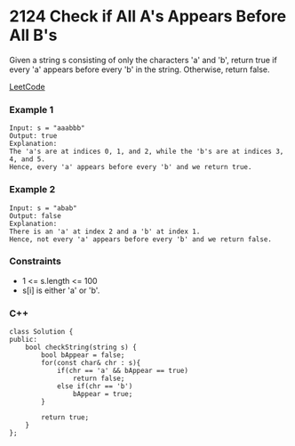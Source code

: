 # 2124 Check if All A's Appears Before All B's

Given a string s consisting of only the characters 'a' and 'b', return true if every 'a' appears before every 'b' in the string. Otherwise, return false.

[LeetCode](https://leetcode.cn/problems/check-if-all-as-appears-before-all-bs/)

### Example 1

```
Input: s = "aaabbb"
Output: true
Explanation:
The 'a's are at indices 0, 1, and 2, while the 'b's are at indices 3, 4, and 5.
Hence, every 'a' appears before every 'b' and we return true.
```

### Example 2

```
Input: s = "abab"
Output: false
Explanation:
There is an 'a' at index 2 and a 'b' at index 1.
Hence, not every 'a' appears before every 'b' and we return false.
```

### Constraints

* 1 <= s.length <= 100
* s[i] is either 'a' or 'b'.

### C++ 

```
class Solution {
public:
    bool checkString(string s) {
        bool bAppear = false;
        for(const char& chr : s){
            if(chr == 'a' && bAppear == true)
                return false;
            else if(chr == 'b')
                bAppear = true;
        }
        
        return true;
    }
};
```